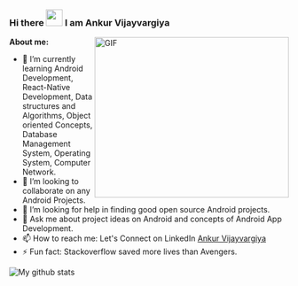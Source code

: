 ### Hi there <img src="https://media.tenor.com/images/3b388fe03da271d2674faf85eb7c3fcd/tenor.gif" width=30 height=30 /> I am Ankur Vijayvargiya 

<!--
**Staarvijay/Staarvijay** is a ✨ _special_ ✨ repository because its `README.md` (this file) appears on your GitHub profile. -->

<img align="right" alt="GIF" src="https://cdn.dribbble.com/users/1059583/screenshots/4171367/coding-freak.gif" width="350" height ="290"/>

**About me:**


<!-- - 🔭 I’m currently working on Chat Application for Android using Firebase. -->                      
- 🌱 I’m currently learning Android Development, React-Native Development, Data structures and Algorithms, Object oriented Concepts, Database Management System,         Operating System, Computer Network.
- 👯 I’m looking to collaborate on any Android Projects.
- 🤔 I’m looking for help in finding good open source Android projects. 
- 💬 Ask me about project ideas on Android and concepts of Android App Development.
- 📫 How to reach me: Let's Connect on LinkedIn [Ankur Vijayvargiya](https://www.linkedin.com/in/ankur-vijayvargiya-02b7bb173/)
- ⚡ Fun fact: Stackoverflow saved more lives than Avengers.


 <img align="left" src="https://github-readme-stats.vercel.app/api?username=Staarvijay&show_icons=true&theme=light&line_height=27" alt="My github stats"/>

 <!-- <img align="right" src="https://github-readme-stats.vercel.app/api/top-langs/?username=Staarvijay&theme=light&hide_langs_below=1"/> -->
 



